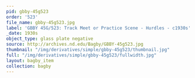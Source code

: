 ```yaml
---
pid: gbby-45g523
order: '523'
file_name: gbby-45g523.jpg
label: 'GBBY 45G/523: Track Meet or Practice Scene - Hurdles - c1930s'
_date: 1930s
object_type: glass plate negative
source: http://archives.nd.edu/Bagby/GBBY-45g523.jpg
thumbnail: "/img/derivatives/simple/gbby-45g523/thumbnail.jpg"
full: "/img/derivatives/simple/gbby-45g523/fullwidth.jpg"
layout: bagby_item
collection: bagby
---
```


